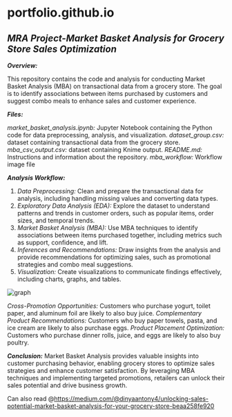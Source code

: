 # portfolio.github.io

## ***MRA Project-Market Basket Analysis for Grocery Store Sales Optimization***

***Overview:***

This repository contains the code and analysis for conducting Market Basket Analysis (MBA) on transactional data from a grocery store. The goal is to identify associations between items purchased by customers and suggest combo meals to enhance sales and customer experience.

***Files:***

*market_basket_analysis.ipynb:* Jupyter Notebook containing the Python code for data preprocessing, analysis, and visualization.
*dataset_group.csv:* dataset containing transactional data from the grocery store.
*mba_csv_output.csv:* dataset containing Knime output.
*README.md:* Instructions and information about the repository.
*mba_workflow:* Workflow image file

***Analysis Workflow:***

1. *Data Preprocessing:* Clean and prepare the transactional data for analysis, including handling missing values and converting data types.
2. *Exploratory Data Analysis (EDA):* Explore the dataset to understand patterns and trends in customer orders, such as popular items, order sizes, and temporal trends.
3. *Market Basket Analysis (MBA):* Use MBA techniques to identify associations between items purchased together, including metrics such as support, confidence, and lift.
4. *Inferences and Recommendations:* Draw insights from the analysis and provide recommendations for optimizing sales, such as promotional strategies and combo meal suggestions.
5. *Visualization:* Create visualizations to communicate findings effectively, including charts, graphs, and tables.


![graph](https://github.com/DinyaAntony/portfolio.github.io/assets/101862831/ae75715a-2874-4712-9aae-f1a9afb5071c)

*Cross-Promotion Opportunities:* Customers who purchase yogurt, toilet paper, and aluminum foil are likely to also buy juice.
*Complementary Product Recommendations:* Customers who buy paper towels, pasta, and ice cream are likely to also purchase eggs.
*Product Placement Optimization:* Customers who purchase dinner rolls, juice, and eggs are likely to also buy poultry.

***Conclusion:***
Market Basket Analysis provides valuable insights into customer purchasing behavior, enabling grocery stores to optimize sales strategies and enhance customer satisfaction. By leveraging MBA techniques and implementing targeted promotions, retailers can unlock their sales potential and drive business growth.

Can also read @https://medium.com/@dinyaantony4/unlocking-sales-potential-market-basket-analysis-for-your-grocery-store-beaa258fe920

